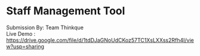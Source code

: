# Staff Management Tool
Submission By: Team Thinkque<br>
Live Demo : https://drive.google.com/file/d/1tdDJaGNoUdCKoz57TC1XsLXXss2Rfh4I/view?usp=sharing
